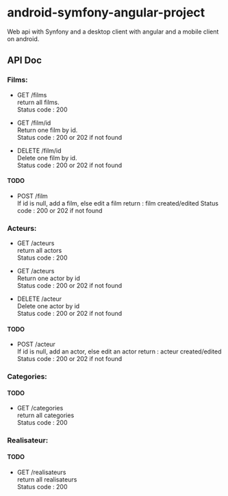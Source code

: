 # android-symfony-angular-project
Web api with Synfony and a desktop client with angular and a mobile client on android.


## API Doc

### Films:

- GET /films  
return all films.  
Status code : 200

- GET /film/id  
Return one film by id.  
Status code : 200 or 202 if not found

- DELETE /film/id  
Delete one film by id.  
Status code : 200 or 202 if not found

#### TODO
- POST /film  
If id is null, add a film, else edit a film
return : film created/edited
Status code : 200 or 202 if not found


### Acteurs:

- GET /acteurs  
return all actors  
Status code : 200

- GET /acteurs  
Return one actor by id  
Status code : 200 or 202 if not found

- DELETE /acteur  
Delete one actor by id  
Status code : 200 or 202 if not found

#### TODO
- POST /acteur  
If id is null, add an actor, else edit an actor
return : acteur created/edited
Status code : 200 or 202 if not found




### Categories:
#### TODO

- GET /categories  
return all categories  
Status code : 200

### Realisateur:
#### TODO

- GET /realisateurs  
return all realisateurs  
Status code : 200